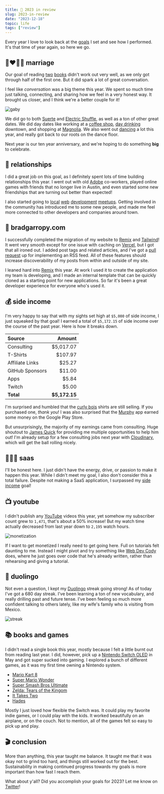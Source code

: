 ```yaml
---
title: 📅 2023 in review
slug: 2023-in-review
date: "2023-12-18"
topic: life
tags: ["review"]
---
```


Every year I love to look back at the [goals][goals-for-2023] I set and see how I performed. It's that time of year again, so here we go.

## 👩‍❤️‍💋‍👨 marriage

Our goal of reading [two][seven-principles] [books][eight-dates] didn't work out very well, as we only got through half of the first one. But it did spark a lot of great conversation.

I feel like _conversation_ was a big theme this year. We spent so much time just talking, connecting, and sharing how we feel in a very honest way. It brought us closer, and I think we're a better couple for it!

![gaby][gaby]

We did go to both [Suerte][suerte] and [Electric Shuffle][electric-shuffle], as well as a ton of other great dates. We did day dates like working at a [coffee shop][coffee-shop], [day drinking][day-drinking] downtown, and shopping at [Magnolia][magnolia]. We also went out [dancing][dancing] a lot this year, and really got back to our roots on the dance floor.

Next year is our ten year anniversary, and we're hoping to do something **big** to celebrate.

## 🤝 relationships

I did a great job on this goal, as I definitely spent lots of time building relationships this year. I went out with old [Adobe][adobe] co-workers, played online games with friends that no longer live in Austin, and even started some new friendships that are turning out better than expected!

I also started going to [local][austin-js] [web][react-atx] [development][nextjs-atx] [meetups][remix-austin]. Getting involved in the community has introduced me to some new people, and made me feel more connected to other developers and companies around town.

## 🏡 bradgarropy.com

I successfully completed the migration of my website to [Remix][remix] and [Tailwind][tailwind]! It went very smooth except for one issue with caching on [Vercel][vercel], but I got that all ironed out. I added post tags and related articles, and I've got a [pull request][pull-request] up for implementing an RSS feed. All of these features should increase discoverability of my posts from within and outside of my site.

I leaned hard into [Remix][remix] this year. At work I used it to create the application my team is developing, and I made an internal template that can be quickly cloned as a starting point for new applications. So far it's been a great developer experience for everyone who's used it.

## 💰 side income

I'm very happy to say that with my sights set high at `$5,000` of side income, I just squeaked by that goal! I earned a total of `$5,172.15` of side income over the course of the past year. Here is how it breaks down.

| Source          |        Amount |
| :-------------- | ------------: |
| Consulting      |     $5,017.07 |
| T-Shirts        |       $107.97 |
| Affiliate Links |        $25.27 |
| GitHub Sponsors |        $11.00 |
| Apps            |         $5.84 |
| Twitch          |         $5.00 |
| **Total**       | **$5,172.15** |

I'm surprised and humbled that the [curly bois][curly-bois] shirts are still selling. If you purchased one, _thank you_! I was also surprised that the [Murphy][murphy] app earned some money on the Google Play Store.

But unsurprisingly, the majority of my earnings came from consulting. Huge shoutout to [James Quick][james-quick] for providing me multiple opportunities to help him out! I'm already setup for a few consulting jobs next year with [Cloudinary][cloudinary], which will get the ball rolling nicely.

## 👨🏼‍💻 saas

I'll be honest here. I just didn't have the energy, drive, or passion to make it happen this year. While I didn't meet my goal, I also don't consider this a total failure. Despite not making a SaaS application, I surpassed my [side income][side-income] goal!

## 📺 youtube

I didn't publish any [YouTube][youtube] videos this year, yet somehow my subscriber count grew to `1,471`, that's about a 50% increase! But my watch time actually decreased from last year down to `2,195` watch hours.

![monetization][monetization]

If I want to get monetized I really need to get going here. Full on tutorials felt daunting to me. Instead I might pivot and try something like [Web Dev Cody][webdevcody] does, where he just goes over code that he's already written, rather than rehearsing and giving a tutorial.

## 🦉 duolingo

Not even a question, I kept my [Duolingo][duolingo] streak going strong! As of today I've got a 680 day streak. I've been learning a ton of new vocabulary, and really drilling past and future tense. I've been feeling so much more confident talking to others lately, like my wife's family who is visiting from Mexico.

![streak][streak]

## 📚 books and games

I didn't read a single book this year, mostly because I felt a little burnt out from reading last year. I did, however, pick up a [Nintendo Switch OLED][switch] in May and got super sucked into gaming. I explored a bunch of different games, as it was my first time owning a Nintendo system.

-   [Mario Kart 8][mario-kart]
-   [Super Mario Wonder][super-mario]
-   [Super Smash Bros Ultimate][super-smash]
-   [Zelda: Tears of the Kingom][totk]
-   [It Takes Two][it-takes-two]
-   [Hades][hades]

Mostly I just loved how flexible the Switch was. It could play my favorite indie games, or I could play with the kids. It worked beautifully on an airplane, or on the couch. Not to mention, all of the games felt so easy to pick up and play.

## 🎬 conclusion

More than anything, this year taught me balance. It taught me that it was okay not to grind too hard, and things still worked out for the best. Sustainability in making continued progress towards my goals is more important than how fast I reach them.

What about y'all? Did you accomplish your goals for 2023? Let me know on [Twitter][twitter]!

[goals-for-2023]: https://bradgarropy.com/blog/goals-for-2023
[seven-principles]: https://www.amazon.com/Seven-Principles-Making-Marriage-Work/dp/0553447718?tag=bradgarropy00-20
[eight-dates]: https://www.amazon.com/Eight-Dates-Essential-Conversations-Lifetime/dp/1523504463?tag=bradgarropy00-20
[gaby]: https://res.cloudinary.com/bradgarropy/image/upload/f_auto,q_auto/bradgarropy.com/posts/gaby.jpg
[suerte]: https://www.suerteatx.com
[electric-shuffle]: https://electricshuffleusa.com/austin
[coffee-shop]: https://www.instagram.com/p/CwBoU9UNf4q
[day-drinking]: https://www.instagram.com/p/CwBpCoDtDae
[magnolia]: https://magnolia.com/visit
[dancing]: https://www.instagram.com/p/CzjazUQOxqcAMm0OSG_ZjQmCp9k30FDxoxIOiA0
[adobe]: https://www.adobe.com
[austin-js]: https://www.meetup.com/austin-js
[react-atx]: https://www.meetup.com/react-atx
[nextjs-atx]: https://www.meetup.com/next-js-atx
[remix-austin]: https://www.meetup.com/remix-austin
[remix]: https://remix.run
[tailwind]: https://tailwindcss.com
[vercel]: https://vercel.com
[pull-request]: https://github.com/bradgarropy/bradgarropy.com/pull/290
[curly-bois]: https://cottonbureau.com/people/brad-garropy
[murphy]: https://play.google.com/store/apps/details?id=com.bradgarropy.murphy.twa
[james-quick]: https://www.jamesqquick.com
[cloudinary]: https://cloudinary.com
[side-income]: https://bradgarropy/blog/2023-in-review#side-income
[youtube]: https://youtube.com/bradgarropy
[monetization]: https://res.cloudinary.com/bradgarropy/image/upload/f_auto,q_auto/bradgarropy.com/posts/monetization.png
[webdevcody]: https://www.youtube.com/@WebDevCody
[duolingo]: https://www.duolingo.com
[streak]: https://res.cloudinary.com/bradgarropy/image/upload/f_auto,q_auto/bradgarropy.com/posts/duolingo.jpg
[switch]: https://www.amazon.com/Nintendo-Switch-OLED-Model-White-Joy/dp/B098RKWHHZ?tag=bradgarropy00-20
[mario-kart]: https://www.amazon.com/Mario-Kart-Deluxe-Nintendo-Digital/dp/B01N1037CV?tag=bradgarropy00-20
[super-mario]: https://www.amazon.com/Super-Mario-Bros-TM-Wonder-Nintendo-Version/dp/B0C8VHZR14?tag=bradgarropy00-20
[super-smash]: https://www.amazon.com/Super-Smash-Bros-Ultimate-Nintendo/dp/B01N5OKGLH?tag=bradgarropy00-20
[totk]: https://www.amazon.com/Legend-Zelda-Breath-Wild-Nintendo-Switch/dp/B097B2YWFX?tag=bradgarropy00-20
[it-takes-two]: https://www.amazon.com/Takes-Two-Nintendo-Switch/dp/B0BDTF3NK4?tag=bradgarropy00-20
[hades]: https://www.amazon.com/Hades-Limited-Nintendo-Switch/dp/B08X2K6B1Z?tag=bradgarropy00-20
[twitter]: https://twitter.com/bradgarropy
